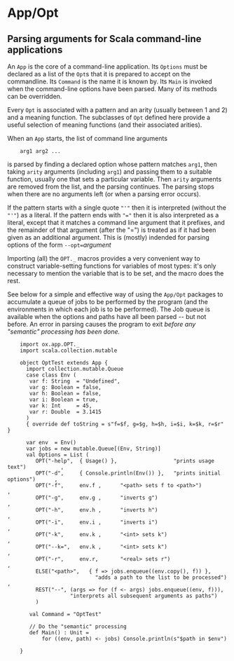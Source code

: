 # App/Opt 

## Parsing arguments for Scala command-line applications

An `App` is the core of a command-line application.  Its `Options`
must be declared as a list of the `Opt`s that it is prepared to
accept on the commandline.  Its `Command` is the name it is known
by.  Its `Main` is invoked when the command-line options have been
parsed. Many of its methods can be overridden.

Every `Opt` is associated with a pattern and an arity (usually
between 1 and 2) and a meaning function. The subclasses of `Opt`
defined here provide a useful selection of meaning functions (and
their associated arities).

When an `App` starts, the list of command line arguments

        arg1 arg2 ...

is parsed by finding a declared option whose pattern matches `arg1`,
then taking `arity` arguments (including `arg1`) and passing them
to a suitable function, usually one that sets a particular
variable. Then `arity` arguments are removed from
the list, and the parsing continues. The parsing stops when there
are no arguments left (or when a parsing error occurs).

If the pattern starts with a single quote `"'"` then it is interpreted
(without the `"'"`) as a literal. If the pattern ends with `"="`
then it is also interpreted as a literal, except that it matches a
command line argument that it prefixes, and the remainder of that
argument (after the "=") is treated as if it had been given as an
additional argument. This is (mostly) indended for parsing options
of the form `--opt=`*argument*

Importing (all) the `OPT._` macros provides a very convenient way to 
construct variable-setting functions for variables of most types:
it's only necessary to mention the variable that is to be set, and
the macro does the rest.

See below for a simple and effective way of using the `App/Opt`
packages to accumulate a queue of jobs to be performed by the program
(and the environments in which each job is to be performed). The Job
queue is available when the options and paths have all been parsed
-- but not before. An error in parsing causes the program to exit
*before any "semantic" processing has been done.*

        import ox.app.OPT._        
        import scala.collection.mutable
               
        object OptTest extends App {
          import collection.mutable.Queue
          case class Env (
           var f: String  = "Undefined", 
           var g: Boolean = false,
           var h: Boolean = false,
           var i: Boolean = true,
           var k: Int     = 45,
           var r: Double  = 3.1415
          ) 
          { override def toString = s"f=$f, g=$g, h=$h, i=$i, k=$k, r=$r" }
          
          var env  = Env()
          var jobs = new mutable.Queue[(Env, String)]
          val Options = List (
             OPT("-help",  { Usage() },                  "prints usage text")           ,
             OPT("-d",     { Console.println(Env()) },   "prints initial options")      ,
             OPT("-f",     env.f ,      "<path> sets f to <path>")                      ,
             OPT("-g",     env.g ,      "inverts g")                                    ,
             OPT("-h",     env.h ,      "inverts h")                                    ,
             OPT("-i",     env.i ,      "inverts i")                                    ,
             OPT("-k",     env.k ,      "<int> sets k")                                 ,
             OPT("--k=",   env.k ,      "<int> sets k")                                 ,
             OPT("-r",     env.r,       "<real> sets r")                                ,
             ELSE("<path>",   { f => jobs.enqueue((env.copy(), f)) }, 
                                "adds a path to the list to be processed")              ,
             REST("--", (args => for (f <- args) jobs.enqueue((env, f))),
                        "interprets all subsequent arguments as paths")
             )
             
           val Command = "OptTest"
           
           // Do the "semantic" processing 
           def Main() : Unit =
               for ((env, path) <- jobs) Console.println(s"$path in $env")
             
        }
        


